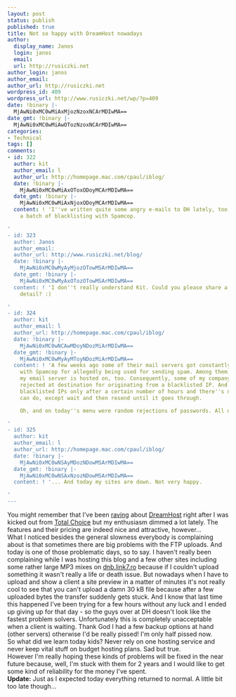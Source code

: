 ```yaml
---
layout: post
status: publish
published: true
title: Not so happy with DreamHost nowadays
author:
  display_name: Janos
  login: janos
  email: 
  url: http://rusiczki.net
author_login: janos
author_email: 
author_url: http://rusiczki.net
wordpress_id: 409
wordpress_url: http://www.rusiczki.net/wp/?p=409
date: !binary |-
  MjAwNi0xMC0wMiAxMjozNzoxNCArMDIwMA==
date_gmt: !binary |-
  MjAwNi0xMC0wMiAwOTozNzoxNCArMDIwMA==
categories:
- Technical
tags: []
comments:
- id: 322
  author: kit
  author_email: l
  author_url: http://homepage.mac.com/cpaul/iblog/
  date: !binary |-
    MjAwNi0xMC0wMiAxOToxODoyMCArMDIwMA==
  date_gmt: !binary |-
    MjAwNi0xMC0wMiAxNjoxODoyMCArMDIwMA==
  content: ! 'I''ve written quite some angry e-mails to DH lately, too, concerning
    a batch of blacklisting with Spamcop.

'
- id: 323
  author: Janos
  author_email: 
  author_url: http://www.rusiczki.net/blog/
  date: !binary |-
    MjAwNi0xMC0wMyAyMjozOTowMSArMDIwMA==
  date_gmt: !binary |-
    MjAwNi0xMC0wMyAxOTozOTowMSArMDIwMA==
  content: ! 'I don''t really understand Kit. Could you please share a little more
    detail? :)

'
- id: 324
  author: kit
  author_email: l
  author_url: http://homepage.mac.com/cpaul/iblog/
  date: !binary |-
    MjAwNi0xMC0wNCAwMDoyNDozMiArMDIwMA==
  date_gmt: !binary |-
    MjAwNi0xMC0wMyAyMToyNDozMiArMDIwMA==
  content: ! 'A few weeks ago some of their mail servers got constantly blacklisted
    with Spamcop for allegedly being used for sending spam. Among them, the machine
    my email server is hosted on, too. Consequently, some of my company emails got
    rejected at destination for originating from a blacklisted IP. And Spamcop de-lists
    blacklisted IPs only after a certain number of hours and there''s nothing you
    can do, except wait and then resend until it goes through.

    Oh, and on today''s menu were random rejections of passwords. All day.

'
- id: 325
  author: kit
  author_email: l
  author_url: http://homepage.mac.com/cpaul/iblog/
  date: !binary |-
    MjAwNi0xMC0wNSAyMDozNDowMSArMDIwMA==
  date_gmt: !binary |-
    MjAwNi0xMC0wNSAxNzozNDowMSArMDIwMA==
  content: ! '... And today my sites are down. Not very happy.

'
---
```

<p>You might remember that I've been <a href="http://www.rusiczki.net/blog/archives/2006/04/16/im_so_back">raving</a> about <a href="http://www.dreamhost.com">DreamHost</a> right after I was kicked out from <a href="http://www.totalchoicehosting.com/">Total Choice</a> but my enthusiasm dimmed a lot lately. The features and their pricing are indeed nice and attractive, however...<br />
What I noticed besides the general slowness everybody is complaining about is that sometimes there are big problems with the FTP uploads. And today is one of those problematic days, so to say. I haven't really been complaining while I was hosting this blog and a few other sites including some rather large MP3 mixes on <a href="http://dnb.link7.ro">dnb.link7.ro</a> because if I couldn't upload something it wasn't really a life or death issue. But nowadays when I have to upload and show a client a site preview in a matter of minutes it's not really cool to see that you can't upload a damn 30 kB file because after a few uploaded bytes the transfer suddenly gets stuck. And I know that last time this happened I've been trying for a few hours without any luck and I ended up giving up for that day - so the guys over at DH doesn't look like the fastest problem solvers. Unfortunately this is completely unacceptable when a client is waiting. Thank God I had a few backup options at hand (other servers) otherwise I'd be really pissed! I'm only half pissed now.<br />
So what did we learn today kids? Never rely on one hosting service and never keep vital stuff on budget hosting plans. Sad but true.<br />
However I'm really hoping these kinds of problems will be fixed in the near future because, well, I'm stuck with them for 2 years and I would like to get some kind of reliability for the money I've spent.<br />
<strong>Update:</strong> Just as I expected today everything returned to normal. A little bit too late though...</p>
